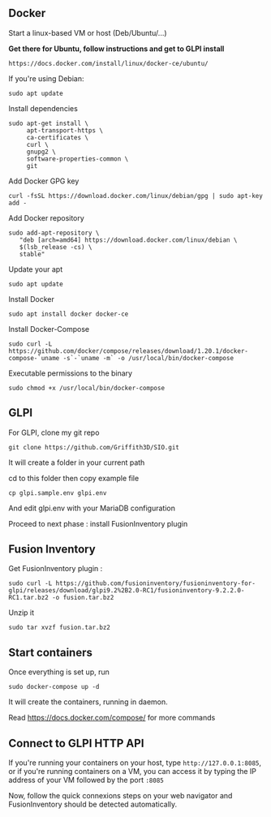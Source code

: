 ## Docker

Start a linux-based VM or host (Deb/Ubuntu/...)

**Get there for Ubuntu, follow instructions and get to GLPI install**
```
https://docs.docker.com/install/linux/docker-ce/ubuntu/
```

If you're using Debian:

```
sudo apt update
```

Install dependencies
```
sudo apt-get install \
     apt-transport-https \
     ca-certificates \
     curl \
     gnupg2 \
     software-properties-common \
     git
```

Add Docker GPG key
```
curl -fsSL https://download.docker.com/linux/debian/gpg | sudo apt-key add -
```

Add Docker repository
```
sudo add-apt-repository \
   "deb [arch=amd64] https://download.docker.com/linux/debian \
   $(lsb_release -cs) \
   stable"
```

Update your apt
```
sudo apt update
```

Install Docker
```
sudo apt install docker docker-ce
```

Install Docker-Compose
```
sudo curl -L https://github.com/docker/compose/releases/download/1.20.1/docker-compose-`uname -s`-`uname -m` -o /usr/local/bin/docker-compose
```

Executable permissions to the binary
```
sudo chmod +x /usr/local/bin/docker-compose
```

## GLPI

For GLPI, clone my git repo
```
git clone https://github.com/Griffith3D/SIO.git
```
It will create a folder in your current path

cd to this folder then copy example file
```
cp glpi.sample.env glpi.env
```
And edit glpi.env with your MariaDB configuration

Proceed to next phase : install FusionInventory plugin

## Fusion Inventory

Get FusionInventory plugin :
```
sudo curl -L https://github.com/fusioninventory/fusioninventory-for-glpi/releases/download/glpi9.2%2B2.0-RC1/fusioninventory-9.2.2.0-RC1.tar.bz2 -o fusion.tar.bz2 
```

Unzip it
```
sudo tar xvzf fusion.tar.bz2
```

## Start containers
Once everything is set up, run

```
sudo docker-compose up -d
```

It will create the containers, running in daemon.

Read https://docs.docker.com/compose/ for more commands

## Connect to GLPI HTTP API

If you're running your containers on your host, type 
`http://127.0.0.1:8085`, or if you're running containers on a VM, you can access it by typing the IP address of your VM followed by the port `:8085`

Now, follow the quick connexions steps on your web navigator and FusionInventory should be detected automatically.

